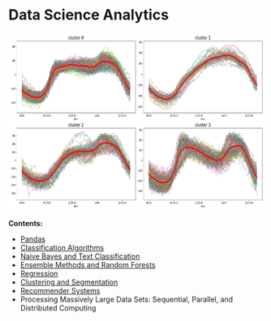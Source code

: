 # Data Science Analytics

<img src="logo.png" height="350">

**Contents:**

- [Pandas](https://github.com/um-perez-alvaro/Data-Science-Practice/tree/master/Jupyter%20Notebooks/Pandas)
- [Classification Algorithms]()
- [Naive Bayes and Text Classification]()
- [Ensemble Methods and Random Forests]()
- [Regression]()
- [Clustering and Segmentation]()
- [Recommender Systems]()
- Processing Massively Large Data Sets: Sequential, Parallel, and Distributed Computing
